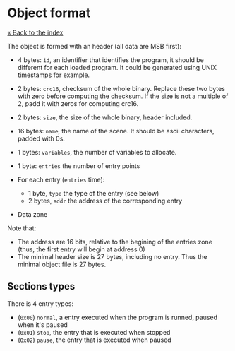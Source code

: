 # Object format

[« Back to the index](index.md)

The object is formed with an header (all data are MSB first):

* 4 bytes: `id`, an identifier that identifies the program, it
  should be different for each loaded program. It could be generated using
  UNIX timestamps for example.

* 2 bytes: `crc16`, checksum of the whole binary. Replace these two bytes
  with zero before computing the checksum. If the size is not a multiple of 2,
  padd it with zeros for computing crc16.

* 2 bytes: `size`, the size of the whole binary, header included.

* 16 bytes: `name`, the name of the scene. It should be ascii characters,
  padded with 0s.

* 1 bytes: `variables`, the number of variables to allocate.

* 1 byte: `entries` the number of entry points
* For each entry (`entries` time):
    * 1 byte, `type` the type of the entry (see below)
    * 2 bytes, `addr` the address of the corresponding entry

* Data zone

Note that:

* The address are 16 bits, relative to the begining of the entries zone (thus, the first
  entry will begin at address 0)
* The minimal header size is 27 bytes, including no entry. 
  Thus the minimal object file is 27 bytes.

## Sections types

There is 4 entry types:

* (`0x00`) `normal`, a entry executed when the program is runned, paused when it's paused
* (`0x01`) `stop`, the entry that is executed when stopped
* (`0x02`) `pause`, the entry that is executed when paused
